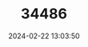 ---
title: "34486"
category: "Ficus pallida"
draft: false
date: 2024-02-22 13:03:50
languages:
  Spanish; Castilian: ["Pivijaì"]
---